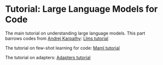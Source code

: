 # Tutorial: Large Language Models for Code

The main tutorial on understanding large language models. This part barrows codes from [Andrej Karpathy](https://karpathy.ai/): [Llms tutorial](https://github.com/mkhfring/Tutorial/blob/master/tutorial-code.ipynb)

The tutorial on few-shot learning for code: [Maml tutorial](https://github.com/mkhfring/Tutorial/blob/master/maml-code.ipynb)

The tutorial on adapters: [Adapters tutorial](https://github.com/ist1373/AdaptersTutorial/blob/main/Tutorial.ipynb)
